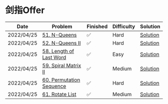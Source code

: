 # 剑指Offer
| Date       | Problem                                                                         | Finished | Difficulty | Solution                                           |
|------------|---------------------------------------------------------------------------------|----------|------------|----------------------------------------------------|
| 2022/04/25 | [51. N-Queens](https://leetcode.com/problems/n-queens/)                         | ✅        | Hard       | [Solution](./src/orderbyasc/SolveNQueens.java)     |
| 2022/04/25 | [52. N-Queens II](https://leetcode.com/problems/n-queens-ii/)                   | ✅        | Hard       | [Solution](./src/orderbyasc/TotalNQueens.java)     |
| 2022/04/25 | [58. Length of Last Word](https://leetcode.com/problems/length-of-last-word/)   | ✅        | Easy       | [Solution](./src/orderbyasc/LengthOfLastWord.java) |
| 2022/04/25 | [59. Spiral Matrix II](https://leetcode.com/problems/spiral-matrix-ii/)         | ✅        | Medium     | [Solution](./src/orderbyasc/GenerateMatrix.java)   |
| 2022/04/25 | [60. Permutation Sequence](https://leetcode.com/problems/permutation-sequence/) | ✅        | Hard       | [Solution](./src/orderbyasc/GetPermutation.java)   |
| 2022/04/25 | [61. Rotate List](https://leetcode.com/problems/rotate-list/)                   | ✅        | Medium     | [Solution](./src/orderbyasc/RotateRight.java)      |
